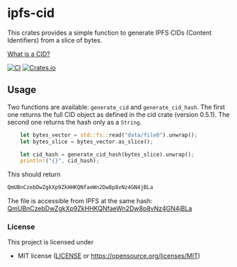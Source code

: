 # ipfs-cid

This crates provides a simple function to generate IPFS CIDs (Content
Identifiers) from a slice of bytes.

[What is a CID?](https://docs.ipfs.tech/concepts/content-addressing/#what-is-a-cid)

[![CI](https://github.com/omarabid/ipfs-cid/actions/workflows/ci.yml/badge.svg)](https://github.com/omarabid/ipfs-cid/actions/workflows/ci.yml)
[![Crates.io](https://img.shields.io/crates/v/ipfs-cid.svg)](https://crates.io/crates/ipfs-cid)

## Usage

Two functions are available: `generate_cid` and `generate_cid_hash`. The first
one returns the full CID object as defined in the cid crate (version 0.5.1). The second
one returns the hash only as a `String`.

```rust
    let bytes_vector = std::fs::read("data/file0").unwrap();
    let bytes_slice = bytes_vector.as_slice();

    let cid_hash = generate_cid_hash(bytes_slice).unwrap();
    println!("{}", cid_hash);
```

This should return

```bash
QmUBnCzebDwZgkXp9ZkHHKQNfaeWn2Dw8p8vNz4GN4jBLa
```

The file is accessible from IPFS at the same hash: [QmUBnCzebDwZgkXp9ZkHHKQNfaeWn2Dw8p8vNz4GN4jBLa](https://ipfs.io/ipfs/QmUBnCzebDwZgkXp9ZkHHKQNfaeWn2Dw8p8vNz4GN4jBLa)

### License

This project is licensed under

- MIT license ([LICENSE](LICENSE) or https://opensource.org/licenses/MIT)
